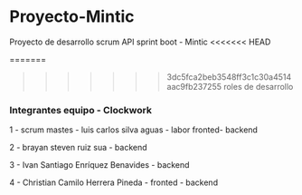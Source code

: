 # Proyecto-Mintic
Proyecto de desarrollo scrum API sprint boot - Mintic
<<<<<<< HEAD

=======
>>>>>>> 3dc5fca2beb3548ff3c1c30a4514aac9fb237255
roles de desarrollo 

### Integrantes equipo - Clockwork

1 - scrum mastes - luis carlos silva aguas - labor fronted- backend

2 - brayan steven ruiz sua - backend

3 - Ivan Santiago Enríquez Benavides - backend

4 - Christian Camilo Herrera Pineda - fronted - backend
